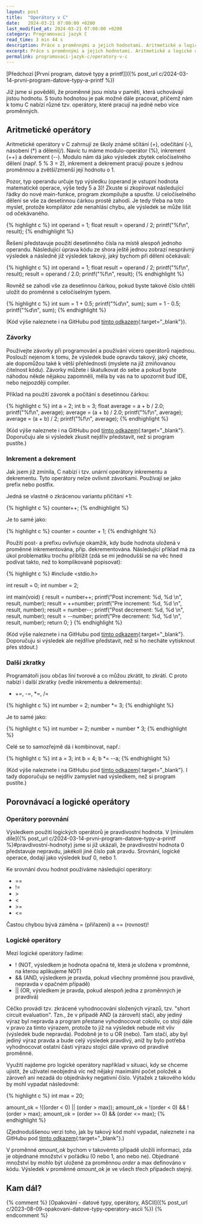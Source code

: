 ```yaml
---
layout: post
title:  "Operátory v C"
date:   2024-03-21 07:00:00 +0200
last_modified_at: 2024-03-21 07:00:00 +0200
category: Programovací jazyk C
read_time: 3 min 44 s
description: Práce s proměnnými a jejich hodnotami. Aritmetické a logické operátory v programovacím jazyce C.
excerpt: Práce s proměnnými a jejich hodnotami. Aritmetické a logické operátory v programovacím jazyce C.
permalink: programovaci-jazyk-c/operatory-v-c
---
```


[Předchozí [První program, datové typy a printf]]({% post_url c/2024-03-14-prvni-program-datove-typy-a-printf %})

Již jsme si pověděli, že proměnné jsou místa v paměti, která uchovávají jistou hodnotu. S touto hodnotou je pak možné dále pracovat, přičemž nám k tomu C nabízí různé tzv. operátory, které pracují na jedné nebo více proměnných.

## Aritmetické operátory

Aritmetické operátory v C zahrnují ze školy známé sčítání (+), odečítání (-), násobení (*) a dělení(/). Navíc tu máme modulo-operátor (%), inkrement (++) a dekrement (--). Modulo nám dá jako výsledek zbytek celočíselného dělení (např. 5 % 3 = 2), inkrement a dekrement pracují pouze s jednou proměnnou a zvětší/zmenší její hodnotu o 1.

Pozor, typ operandu určuje typ výsledku (operand je vstupní hodnota matematické operace, výše tedy 5 a 3)! Zkuste si zkopírovat následující řádky do nové main-funkce, program zkompilujte a spusťte. U celočíselného dělení se vše za desetinnou čárkou prostě zahodí. Je tedy třeba na toto myslet, protože kompilátor zde nenahlásí chybu, ale výsledek se může lišit od očekávaného.

{% highlight c %}
int operand = 1;
float result = operand / 2;
printf("%f\n", result);
{% endhighlight %}

Řešení představuje použití desetinného čísla na místě alespoň jednoho operandu. Následující úprava kódu ze shora ještě jednou zobrazí nesprávný výsledek a následně již výsledek takový, jaký bychom při dělení očekávali:

{% highlight c %}
int operand = 1;
float result = operand / 2;
printf("%f\n", result);
result = operand / 2.0;
printf("%f\n", result);
{% endhighlight %}

Rovněž se zahodí vše za desetinnou čárkou, pokud byste takové číslo chtěli uložit do proměnné s celočíselným typem.

{% highlight c %}
int sum = 1 + 0.5;
printf("%d\n", sum);
sum = 1 - 0.5;
printf("%d\n", sum);
{% endhighlight %}

(Kód výše naleznete i na GitHubu pod [tímto odkazem](https://github.com/kaelwi/kaelwi-c/blob/master/2024-03-21-operatory-v-c/arithmetics.c){:target="_blank"}).

### Závorky

Používejte závorky při programování a používání vícero operátorů najednou. Poslouží nejenom k tomu, že výsledek bude opravdu takový, jaký chcete, ale dopomůžou také k větší přehlednosti (myslete na již zmiňovanou čitelnost kódu). Závorky můžete i škatulkovat do sebe a pokud byste náhodou někde nějakou zapomněli, měla by vás na to upozornit buď IDE, nebo nejpozději compiler.

Příklad na použití závorek a počítání s desetinnou čárkou:

{% highlight c %}
int a = 2;
int b = 3;
float average = a + b / 2.0;
printf("%f\n", average);
average = (a + b) / 2.0;
printf("%f\n", average);
average = (a + b) / 2;
printf("%f\n", average);
{% endhighlight %}

(Kód výše naleznete i na GitHubu pod [tímto odkazem](https://github.com/kaelwi/kaelwi-c/blob/master/2024-03-21-operatory-v-c/arithmetics.c){:target="_blank"}. Doporučuju ale si výsledek zkusit nejdřív představit, než si program pustíte.)

### Inkrement a dekrement

Jak jsem již zmínila, C nabízí i tzv. unární operátory inkrementu a dekrementu. Tyto operátory nelze ovlivnit závorkami. Používají se jako prefix nebo postfix.

Jedná se vlastně o zkrácenou variantu přičítání +1:

{% highlight c %}
counter++;
{% endhighlight %}

Je to samé jako:

{% highlight c %}
counter = counter + 1;
{% endhighlight %}

Použití post- a prefixu ovlivňuje okamžik, kdy bude hodnota uložená v proměnné inkrementována, příp. dekrementována. Následující příklad má za úkol problematiku trochu přiblížit (zdá se mi jednodušší se na věc hned podívat takto, než to komplikovaně popisovat):

{% highlight c %}
#include <stdio.h>

int result = 0;
int number = 2;

int main(void)
{
  result = number++;
  printf("Post increment:	%d, %d \n", result, number);
  result = ++number;
  printf("Pre increment:	%d, %d \n", result, number);
  result = number--;
  printf("Post decrement:	%d, %d \n", result, number);
  result = --number;
  printf("Pre decrement:	%d, %d \n", result, number);
  return 0;
}
{% endhighlight %}

(Kód výše naleznete i na GitHubu pod [tímto odkazem](https://github.com/kaelwi/kaelwi-c/blob/master/2024-03-21-operatory-v-c/in-and-decrement.c){:target="_blank"}. Doporučuju si výsledek ale nejdříve představit, než si ho necháte vytisknout přes stdout.)

### Další zkratky

Programátoři jsou občas líní tvorové a co můžou zkrátit, to zkrátí. C proto nabízí i další zkratky (vedle inkrementu a dekrementu):
- +=, -=, *=, /=

{% highlight c %}
int number = 2;
number *= 3;
{% endhighlight %}

Je to samé jako:

{% highlight c %}
int number = 2;
number = number * 3;
{% endhighlight %}

Celé se to samozřejmě dá i kombinovat, např.:

{% highlight c %}
int a = 3;
int b = 4;
b *= --a;
{% endhighlight %}

(Kód výše naleznete i na GitHubu pod [tímto odkazem](https://github.com/kaelwi/kaelwi-c/blob/master/2024-03-21-operatory-v-c/shorthand.c){:target="_blank"}. I tady doporučuju se nejdřív zamyslet nad výsledkem, než si program pustíte.)

## Porovnávací a logické operátory

### Operátory porovnání

Výsledkem použití logických operátorů je pravdivostní hodnota. V [minulém díle]({% post_url c/2024-03-14-prvni-program-datove-typy-a-printf %}#pravdivostní-hodnoty) jsme si již ukázali, že pravdivostní hodnota 0 představuje nepravdu, jakékoli jiné číslo pak pravdu. Srovnání, logické operace, dodají jako výsledek buď 0, nebo 1.

Ke srovnání dvou hodnot používáme následující operátory:
- ==
- !=
- &gt;
- <
- &gt;=
- <=

Častou chybou bývá záměna = (přiřazení) a == (rovnost)!

### Logické operátory

Mezi logické operátory řadíme:
- ! (NOT, výsledkem je hodnota opačná té, která je uložena v proměnné, na kterou aplikujeme NOT)
- && (AND, výsledkem je pravda, pokud všechny proměnné jsou pravdivé, nepravda v opačném případě)
- &#124;&#124; (OR, výsledkem je pravda, pokud alespoň jedna z proměnných je pravdivá)

Céčko provádí tzv. zkrácené vyhodnocování složených výrazů, tzv. "short circuit evaluation". Tzn., že v případě AND (a zároveň) stačí, aby jediný výraz byl nepravda a program přestane vyhodnocovat cokoliv, co stojí dále v pravo za tímto výrazem, protože to již na výsledek nebude mít vliv (výsledek bude nepravda). Podobně je to u OR (nebo). Tam stačí, aby byl jediný výraz pravda a bude celý výsledek pravdivý, aniž by bylo potřeba vyhodnocovat ostatní části výrazu stojící dále vpravo od pravdivé proměnné.

Využití najdeme pro logické operátory například v situaci, kdy se chceme ujistit, že uživatel neobjedná víc než nějaký maximální počet položek a zároveň ani nezadá do objednávky negativní číslo. Výtažek z takového kódu by mohl vypadat následovně:

{% highlight c %}
int max = 20;

amount_ok = !((order < 0) || (order > max));
amount_ok = !(order < 0) && !(order > max);
amount_ok = (order >= 0) && (order <= max);
{% endhighlight %}

(Zjednoduššenou verzi toho, jak by takový kód mohl vypadat, naleznete i na GitHubu pod [tímto odkazem](https://github.com/kaelwi/kaelwi-c/blob/master/2024-03-21-operatory-v-c/logics.c){:target="_blank"}.)

V proměnné *amount_ok* bychom v takovémto případě uložili informaci, zda je objednané množství v pořádku (0 nebo 1, ano nebo ne). Objednané množství by mohlo být uložené za proměnnou *order* a max definováno v kódu. Výsledek v proměnné *amount_ok* je ve všech třech případech stejný.

## Kam dál?

{% comment %} [Opakování - datové typy, operátory, ASCII]({% post_url c/2023-08-09-opakovani-datove-typy-operatory-ascii %}) {% endcomment %}
